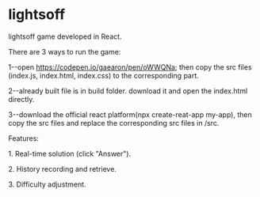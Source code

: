 # lightsoff
lightsoff game developed in React.

There are 3 ways to run the game: </p>
1--open https://codepen.io/gaearon/pen/oWWQNa; then copy the src files (index.js, index.html, index.css) to the corresponding part. </p>
2--already built file is in build folder. download it and open the index.html directly. </p>
3--download the official react platform(npx create-reat-app my-app), then copy the src files and replace the corresponding src files in /src. </p>
</p> 
</p> 
</p> 
Features: </p>
1. Real-time solution (click "Answer"). </p>
2. History recording and retrieve. </p>
3. Difficulty adjustment. </p>

